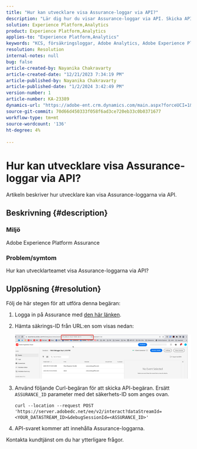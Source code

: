 ```yaml
---
title: "Hur kan utvecklare visa Assurance-loggar via API?"
description: "Lär dig hur du visar Assurance-loggar via API. Skicka API-begäran och ersätt Assurance-ID enligt beskrivningen."
solution: Experience Platform,Analytics
product: Experience Platform,Analytics
applies-to: "Experience Platform,Analytics"
keywords: "KCS, försäkringsloggar, Adobe Analytics, Adobe Experience Platform"
resolution: Resolution
internal-notes: null
bug: false
article-created-by: Nayanika Chakravarty
article-created-date: "12/21/2023 7:34:19 PM"
article-published-by: Nayanika Chakravarty
article-published-date: "1/2/2024 3:42:49 PM"
version-number: 1
article-number: KA-23389
dynamics-url: "https://adobe-ent.crm.dynamics.com/main.aspx?forceUCI=1&pagetype=entityrecord&etn=knowledgearticle&id=c9ba8cea-37a0-ee11-be37-6045bd006239"
source-git-commit: 70d66d450333f058f6ad3ce720eb33c0b0371677
workflow-type: tm+mt
source-wordcount: '136'
ht-degree: 4%

---
```


# Hur kan utvecklare visa Assurance-loggar via API?


Artikeln beskriver hur utvecklare kan visa Assurance-loggarna via API.

## Beskrivning {#description}


### Miljö

Adobe Experience Platform Assurance

### Problem/symtom

Hur kan utvecklarteamet visa Assurance-loggarna via API?


## Upplösning {#resolution}


Följ de här stegen för att utföra denna begäran:

1. Logga in på Assurance med [den här länken](https://experience.adobe.com/assurance).
2. Hämta säkrings-ID från URL:en som visas nedan:

   ![](assets/41e62e4b-3ba0-ee11-be37-6045bd006239.png)
3. Använd följande Curl-begäran för att skicka API-begäran. Ersätt `ASSURANCE_ID` parameter med det säkerhets-ID som anges ovan.<br>


   ```
   curl --location --request POST 'https://server.adobedc.net/ee/v2/interact?dataStreamId= <YOUR_DATASTREAM_ID>&debugSessionId=<ASSURANCE_ID>'
   ```


4. API-svaret kommer att innehålla Assurance-loggarna.


Kontakta kundtjänst om du har ytterligare frågor.
